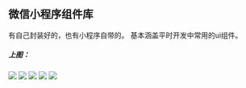 ## 微信小程序组件库

有自己封装好的，也有小程序自带的。
基本涵盖平时开发中常用的ui组件。

##### 上图：

![](./images/cut1.jpeg)
![](./images/cut2.jpeg)
![](./images/cut3.jpeg)
![](./images/cut4.jpeg)
![](./images/cut5.jpeg)
